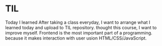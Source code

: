 # TIL
Today I learned
After taking a class everyday, I want to arrange what I learned today and upload to TIL repository. thought this course, I want to improve myself. Frontend is the most important part of a programming. because it makes interaction with user usion HTML/CSS/JavaScript.

